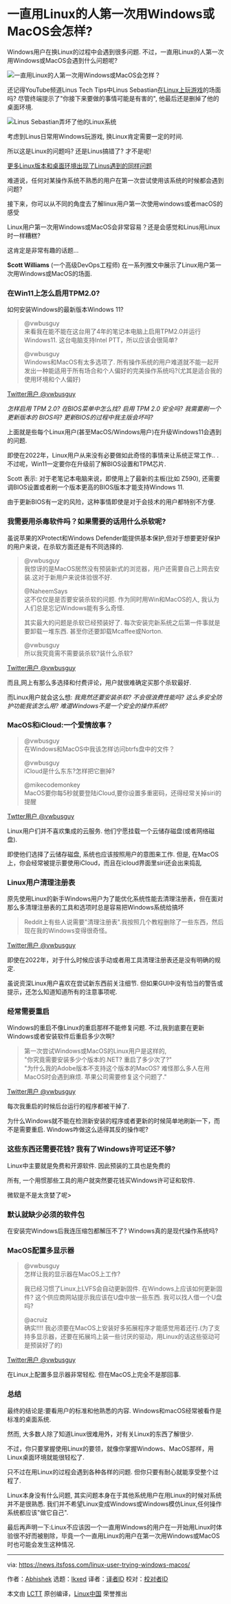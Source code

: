 [#]: subject: "What if a Lifelong Linux User Tried Windows or macOS for the First Time?"
[#]: via: "https://news.itsfoss.com/linux-user-trying-windows-macos/"
[#]: author: "Abhishek https://news.itsfoss.com/author/abhishek/"
[#]: collector: "lkxed"
[#]: translator: "Kira-Pgr"
[#]: reviewer: " "
[#]: publisher: " "
[#]: url: " "

一直用Linux的人第一次用Windows或MacOS会怎样?
======
Windows用户在换Linux的过程中会遇到很多问题. 不过，一直用Linux的人第一次用Windows或MacOS会遇到什么问题呢?

![一直用Linux的人第一次用Windows或MacOS会怎样？][1]

还记得YouTube频道Linus Tech Tips中Linus Sebastian[在Linux上玩游戏][2]的场面吗? 尽管终端提示了"你接下来要做的事情可能是有害的", 他最后还是删掉了他的桌面环境.

![Linus Sebastian弄坏了他的Linux系统][3]

考虑到Linus日常用Windows玩游戏, 换Linux肯定需要一定的时间.

所以这是Linux的问题吗? 还是Linus搞错了? 才不是呢!

[更多Linux版本和桌面环境出现了Linus遇到的同样问题][4]

难道说，任何对某操作系统不熟悉的用户在第一次尝试使用该系统的时候都会遇到问题?

接下来，你可以从不同的角度去了解linux用户第一次使用windows或者macOS的感受

Linux用户第一次用Windows或MacOS会非常容易？还是会感觉和Linus用Linux时一样糟糕?

这肯定是非常有趣的话题...

**Scott Williams** (一个高级DevOps工程师) 在一系列推文中展示了Linux用户第一次用Windows或MacOS的场面.

### 在Win11上怎么启用TPM2.0?

如何安装Windows的最新版本Windows 11?

> @vwbusguy \
> 来看我在能不能在这台用了4年的笔记本电脑上启用TPM2.0并运行Windows11. 这台电脑支持Intel PTT，所以应该会很简单?
> 
> @vwbusguy \
> Windows和MacOS有太多选项了. 所有操作系统的用户难道就不能一起开发出一种能适用于所有场合和个人偏好的完美操作系统吗?(尤其是适合我的使用环境和个人偏好)

[Twitter用户 @vwbusguy][5]

*怎样启用 TPM 2.0? 在BIOS菜单中怎么找? 启用 TPM 2.0 安全吗? 我需要刷一个更新版本的 BIOS吗? 更新BIOS的过程中我主版会坏吗?*

上面就是些每个Linux用户(甚至MacOS/Windows用户)在升级Windows11会遇到的问题.

即使在2022年，Linux用户从来没有必要做如此奇怪的事情来让系统正常工作.. . 不过呢，Win11一定要你在升级前了解BIOS设置和TPM芯片.

Scott 表示: 对于老笔记本电脑来说，即使用上了最新的主板(比如 Z590), 还需要调BIOS设置或者刷一个版本更高的BIOS版本才能支持Windows 11.

由于更新BIOS有一定的风险，这种事情即使是对于会技术的用户都特别不方便.

### 我需要用杀毒软件吗？如果需要的话用什么杀软呢?

虽说苹果的XProtect和Windows Defender能提供基本保护,但对于想要更好保护的用户来说，在杀软方面还是有不同选择的.

> @vwbusguy \
> 我惊讶的是MacOS居然没有预装新式的浏览器，用户还需要自己上网去安装.这对于新用户来说体验很不好.
>
> @NaheemSays \
> 这不仅仅是是否要安装杀软的问题. 作为同时用Win和MacOS的人, 我认为人们总是忘记Windows能有多么奇怪.
>
> 其实最大的问题是杀软已经预装好了. 每次安装完新系统之后第一件事就是要卸载一堆东西. 甚至你还要卸载Mcaffee或Norton.
>
> @vwbusguy \
> 所以我究竟需不需要装杀软?装什么杀软?

[Twitter用户 @vwbusguy][6]

而且,网上有那么多选择和付费评论，用户就很难确定买那个杀软最好.

而Linux用户就会这么想: *我竟然还要安装杀软? 不会很浪费性能吗? 这么多安全防护功能我该怎么用? 难道Windows不是一个安全的操作系统?*

### MacOS和iCloud:一个爱情故事？

> @vwbusguy \
> 在Windows和MacOS中我该怎样访问btrfs盘中的文件？
>
> @vwbusguy \
> iCloud是什么东东?怎样把它删掉?
> 
> @mikecodemonkey \
> MacOS要你每5秒就要登陆iCloud,要你设置多重密码，还得经常关掉siri的提醒

[Twtter用户 @vwbusguy][7]

Linux用户们并不喜欢集成的云服务. 他们宁愿挂载一个云储存磁盘(或者网络磁盘).

即使他们选择了云储存磁盘, 系统也应该按照用户的意图来工作. 但是, 在MacOS上，你会经常被提示要使用iCloud，而且在icloud界面里siri还会出来捣乱

### Linux用户清理注册表

原先使用Linux的新手Windows用户为了能优化系统性能去清理注册表，但在面对那么多清理注册表的工具和选项时总是容易把Windows系统给搞坏

> Reddit上有些人说需要"清理注册表".我按照几个教程删除了一些东西，然后现在我的Windows变得很奇怪。

[Twitter用户 @vwbusguy][8]

即使在2022年，对于什么时候应该手动或者用工具清理注册表还是没有明确的规定.

虽说资深Linux用户喜欢在尝试新东西前关注细节. 但如果GUI中没有恰当的警告或提示，还怎么知道知道所有的注意事项呢.
### 经常需要重启

Windows的重启不像Linux的重启那样不能修复问题. 不过,我到底要在更新Windows或者安装软件后重启多少次啊?

> 第一次尝试Windows或MacOS的Linux用户是这样的, \
> "你究竟需要安装多少个版本的.NET? 重启了多少次了?" \
> "为什么我的Adobe版本不支持这个版本的MacOS? 难怪那么多人在用MacOS时会遇到麻烦. 苹果公司需要修复这个问题了."

[Twitter用户 @vwbusguy][9]

每次我重启的时候后台运行的程序都被干掉了.

为什么Windows就不能在检测新安装的程序或者更新的时候简单地刷新一下，而不是需要重启. Windows咋做这么适得其反的操作呢?

### 这些东西还需要花钱? 我有了Windows许可证还不够?

Linux中主要就是免费和开源软件. 因此预装的工具也是免费的

所有, 一个用惯那些工具的用户就突然要花钱买Windows许可证和软件.

微软是不是太贪婪了呢>

### 默认就缺少必须的软件包

在安装完Windows后我连压缩包都解压不了? Windows真的是现代操作系统吗?

### MacOS配置多显示器

> @vwbusguy \
> 怎样让我的显示器在MacOS上工作?
>
> 我已经习惯了Linux上LVFS会自动更新固件.  在Windows上应该如何更新固件?  这个供应商网站提示我应该在U盘中放一些东西. 我可以找人借一个U盘吗?
> 
> @acruiz \
> 确实!!!! 我必须要在MacOS上安装好多拓展程序才能感觉用着还行.(为了支持多显示器，还要在拓展坞上装一些讨厌的驱动，用Linux的话这些驱动可是预装好了的)

[Twitter用户 @vwbusguy][10]

在Linux上配置多显示器非常轻松. 但在MacOS上完全不是那回事.

### 总结

最终的结论是:要看用户的标准和他熟悉的内容. Windows和macOS经常被看作是标准的桌面系统.

然而, 大多数人除了知道Linux很难用外，对有关Linux的东西了解很少.

不过，你只要掌握使用Linux的要领，就像你掌握Windows、MacOS那样，用Linux桌面环境就能很轻松了.

只不过在用Linux的过程会遇到各种各样的问题. 但你只要有耐心就能享受整个过程了.

Linux本身没有什么问题, 其实问题本身在于其他系统用户在用Linux的时候对系统并不是很熟悉. 我们并不希望Linux变成Windows或Windows模仿Linux,任何操作系统都应该"做它自己".

最后再声明一下:Linux不应该因一个一直用Windows的用户在一开始用Linux时体验很不好而被剔除，毕竟一个一直用Linux的用户在第一次用Windows或MacOS时也可能会发生这种情况.

--------------------------------------------------------------------------------

via: https://news.itsfoss.com/linux-user-trying-windows-macos/

作者：[Abhishek][a]
选题：[lkxed][b]
译者：[译者ID](https://github.com/译者ID)
校对：[校对者ID](https://github.com/校对者ID)

本文由 [LCTT](https://github.com/LCTT/TranslateProject) 原创编译，[Linux中国](https://linux.cn/) 荣誉推出

[a]: https://news.itsfoss.com/author/abhishek/
[b]: https://github.com/lkxed
[1]: https://news.itsfoss.com/content/images/size/w1200/2022/08/linux-windows.png
[2]: https://www.youtube.com/watch?v=0506yDSgU7M&t=788s
[3]: https://news.itsfoss.com/content/images/2022/08/linus-sebastian-nukes-pop-os-while-installing-steam-os.webp
[4]: https://news.itsfoss.com/more-linux-distros-become-linus-proof/
[5]: https://twitter.com/vwbusguy/status/1463543535630569473
[6]: https://twitter.com/vwbusguy/status/1463556939728572419
[7]: https://twitter.com/vwbusguy/status/1463579003504136192
[8]: https://twitter.com/vwbusguy/status/1463595769051549697
[9]: https://twitter.com/vwbusguy/status/1463538368956887043
[10]: https://twitter.com/vwbusguy/status/1463606807906029570
